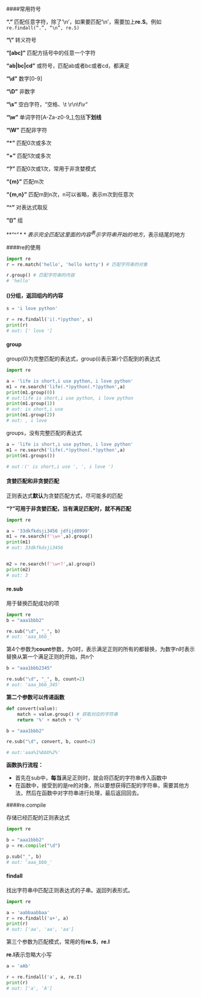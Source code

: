 ####常用符号

**“.”**    匹配任意字符，除了‘\n’，如果要匹配‘\n’，需要加上**re.S**。例如`re.findall(“.”, “\n”, re.S)`

**“\”**   转义符号

**“[abc]”**   匹配方括号中的任意一个字符

**“ab|bc|cd”**    或符号，匹配ab或者bc或者cd，都满足

**“\d”**   数字[0-9]

**“\D”**    非数字

**“\s”**     空白字符，“空格、\t \r\n\f\v“

**“\w”**    单词字符[A-Za-z0-9_],包括**下划线**

**“\W”**   匹配非字符

**“*”**      匹配0次或多次

**“+”**      匹配1次或多次

**“?”**       匹配0次或1次，常用于非贪婪模式

**“{m}”**   匹配m次

**“{m,n}”**   匹配m到n次，n可以省略，表示m次到任意次

**“^”**        对表达式取反

**“()”**       组

**“^$“**   表示完全匹配这里面的内容 ^表示字符串开始的地方，$表示结尾的地方



####re的使用

```python
import re
r = re.match('hello', 'hello ketty') # 匹配字符串的对象

r.group() # 匹配字符串的内容
# 'hello'
```



#### ()分组，返回组内的内容

```python
s = 'i love python'

r = re.findall('i(.*)python', s)
print(r)
# out: [' love ']
```



#### group

group(0)为完整匹配的表达式，group(i)表示第i个匹配到的表达式

```python
import re

a = 'life is short,i use python, i love python'
m1 = re.search('life(.*)python(.*)python',a)
print(m1.group(0))
# out:life is short,i use python, i love python
print(m1.group(1))
# out: is short,i use
print(m1.group(2))
# out: , i love
```

groups，没有完整匹配的表达式

```python
a = 'life is short,i use python, i love python'
m1 = re.search('life(.*)python(.*)python',a)
print(m1.groups())

# out：(' is short,i use ', ', i love ')
```



#### 贪婪匹配和非贪婪匹配

正则表达式**默认**为贪婪匹配方式，尽可能多的匹配

**“?”**可用于非贪婪匹配，当**有满足匹配时，就不再匹配**

```python
import re

a = '33dkfkdsji3456 jdfijd8999'
m1 = re.search(f'\w+',a).group()
print(m1)
# out: 33dkfkdsji3456


m2 = re.search(f'\w+?',a).group()
print(m2)
# out: 3
```



#### re.sub

用于替换匹配成功的项

```python
import re
b = "aaa1bbb2"

re.sub("\d", "_", b)
# out: 'aaa_bbb_'
```

第4个参数为**count**参数，为0时，表示满足正则的所有的都替换，为数字n时表示替换从第一个满足正则的开始，共n个

```python
b = "aaa1bbb2345"

re.sub("\d", "_", b, count=2)
# out: 'aaa_bbb_345'
```

**第二个参数可以传递函数**

```python
def convert(value):
	match = value.group() # 获取对应的字符串
	return '%' + match + '%'

b = "aaa1bbb2"

re.sub("\d", convert, b, count=2)

# out:'aaa%1%bbb%2%'
```

**函数执行流程：**

- 首先在sub中，**每当**满足正则时，就会将匹配的字符串传入函数中
- 在函数中，接受到的是re的对象，所以要想获得匹配的字符串，需要其他方法，然后在函数中对字符串进行处理，最后返回回去。



####re.compile

存储已经匹配的正则表达式

```python
import re

b = "aaa1bbb2"
p = re.compile("\d")

p.sub("_", b)
# out: 'aaa_bbb_'
```



#### findall

找出字符串中匹配正则表达式的子串。返回列表形式。

```python
import re

a = 'aabbaabbaa'
r = re.findall('a+', a)
print(r)
# out: ['aa', 'aa', 'aa']
```

第三个参数为匹配模式，常用的有**re.S**，**re.I**   

**re.I**表示忽略大小写

```python
a = 'aAb'

r = re.findall('a', a, re.I)
print(r)
# out: ['a', 'A'] 
```



